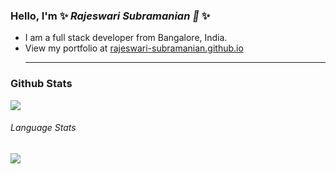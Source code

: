 ### Hello, I'm ✨ _Rajeswari Subramanian 👋_ ✨ 

- I am a full stack developer from  Bangalore, India.
- View my portfolio at [rajeswari-subramanian.github.io](https://rajeswari-subramanian.github.io/)<hr />
### Github Stats
<img src="https://github-readme-stats.vercel.app/api?username=rajeswari-subramanian&show_icons=true&theme=great-gatsby" />

###### Language Stats
<img src="https://github-readme-stats.vercel.app/api/top-langs/?username=rajeswari-subramanian&layout=compact" />
